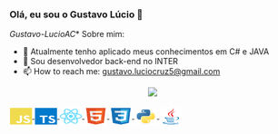 ### Olá, eu sou o Gustavo Lúcio 👋

*Gustavo-LucioAC**
Sobre mim:

- 📖 Atualmente tenho aplicado meus conhecimentos em C# e JAVA
- 🌱 Sou desenvolvedor back-end no INTER
- 📫 How to reach me: gustavo.luciocruz5@gmail.com

<div align="center">
  <a href="https://github.com/Gustavo-LucioAC">
  <img height="180em" src="https://github-readme-stats.vercel.app/api?username=Gustavo-LucioAC&show_icons=false&theme=tokyonight&include_all_commits=true&count_private=true"/>
</div>

</div>
<div style="display: inline_block"><br>
  <img align="center" alt="Rafa-Js" height="30" width="40" src="https://raw.githubusercontent.com/devicons/devicon/master/icons/javascript/javascript-plain.svg">
  <img align="center" alt="Rafa-Ts" height="30" width="40" src="https://raw.githubusercontent.com/devicons/devicon/master/icons/typescript/typescript-plain.svg">
  <img align="center" alt="Rafa-React" height="30" width="40" src="https://raw.githubusercontent.com/devicons/devicon/master/icons/react/react-original.svg">
  <img align="center" alt="Rafa-HTML" height="30" width="40" src="https://raw.githubusercontent.com/devicons/devicon/master/icons/html5/html5-original.svg">
  <img align="center" alt="Rafa-CSS" height="30" width="40" src="https://raw.githubusercontent.com/devicons/devicon/master/icons/css3/css3-original.svg">
  <img align="center" alt="Rafa-Python" height="30" width="40" src="https://raw.githubusercontent.com/devicons/devicon/master/icons/python/python-original.svg"> 
  <img align="center" alt="Rafa-Java" height="30" width="40" src="https://raw.githubusercontent.com/devicons/devicon/master/icons/java/java-original.svg"> 
</div>
